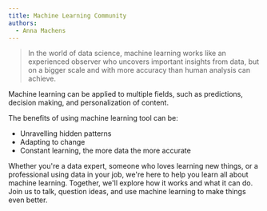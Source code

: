 ```yaml
---
title: Machine Learning Community
authors:
  - Anna Machens
---
```


> In the world of data science, machine learning  works like an experienced observer who uncovers important insights from data, but on a bigger scale and with more accuracy than human analysis can achieve.

Machine learning can be applied to multiple fields, such as predictions, decision making, and personalization of content. 

The benefits of using machine learning tool can be: 
- Unravelling hidden patterns 
- Adapting to change 
- Constant learning, the more data the more accurate 

Whether you're a data expert, someone who loves learning new things, or a professional using data in your job, we're here to help you learn all about machine learning. Together, we'll explore how it works and what it can do. Join us to talk, question ideas, and use machine learning to make things even better.
